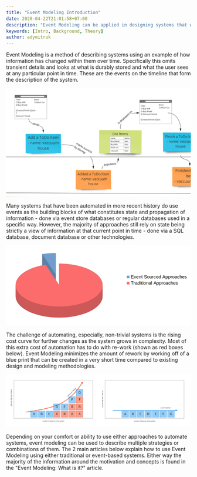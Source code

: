 ```yaml
---
title: "Event Modeling Introduction"
date: 2020-04-22T21:01:58+07:00
description: "Event Modeling can be applied in designing systems that will store state in traditional databases. By providing a more thorough design, the solution can be implemented with a lot less waste that usually comes in the form of having to re-visit finished items as the solution is built up."
keywords: [Intro, Background, Theory]
author: adymitruk
---
```


Event Modeling is a method of describing systems using an example of how information has changed within them over time. Specifically this omits transient details and looks at what is durably stored and what the user sees at any particular point in time. These are the events on the timeline that form the description of the system.

![example](event-modeling-tutorial.jpg)

Many systems that have been automated in more recent history do use events as the building blocks of what constitutes state and propagation of information - done via event store databases or regular databases used in a specific way. However, the majority of approaches still rely on state being strictly a view of information at that current point in time - done via a SQL database, document database or other technologies.

![chart](meta-chart.png)

The challenge of automating, especially, non-trivial systems is the rising cost curve for further changes as the system grows in complexity. Most of this extra cost of automation has to do with re-work (shown as red boxes below). Event Modeling minimizes the amount of rework by working off of a blue print that can be created in a very short time compared to existing design and modeling methodologies.

![cost comparison](cost-comparison.jpg)

Depending on your comfort or ability to use either approaches to automate systems, event modeling can be used to describe multiple strategies or combinations of them. The 2 main articles below explain how to use Event Modeling using either traditional or event-based systems. Either way the majority of the information around the motivation and concepts is found in the "Event Modeling: What is it?" article.
